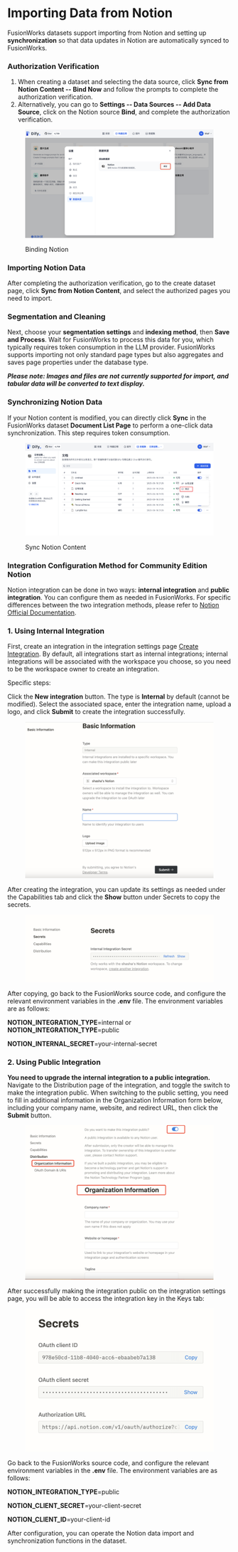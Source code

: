 # Importing Data from Notion

FusionWorks datasets support importing from Notion and setting up **synchronization** so that data updates in Notion are automatically synced to FusionWorks.

### Authorization Verification

1. When creating a dataset and selecting the data source, click **Sync from Notion Content -- Bind Now** and follow the prompts to complete the authorization verification.
2. Alternatively, you can go to **Settings -- Data Sources -- Add Data Source**, click on the Notion source **Bind**, and complete the authorization verification.

<figure><img src="/en/.gitbook/assets/guides/knowledge-base/binding-notion.png" alt=""><figcaption><p>Binding Notion</p></figcaption></figure>

<!-- TODO -->

### Importing Notion Data

After completing the authorization verification, go to the create dataset page, click **Sync from Notion Content**, and select the authorized pages you need to import.

### Segmentation and Cleaning

Next, choose your **segmentation settings** and **indexing method**, then **Save and Process**. Wait for FusionWorks to process this data for you, which typically requires token consumption in the LLM provider. FusionWorks supports importing not only standard page types but also aggregates and saves page properties under the database type.

_**Please note: Images and files are not currently supported for import, and tabular data will be converted to text display.**_

### Synchronizing Notion Data

If your Notion content is modified, you can directly click **Sync** in the FusionWorks dataset **Document List Page** to perform a one-click data synchronization. This step requires token consumption.

<figure><img src="/en/.gitbook/assets/guides/knowledge-base/sync-notion.png" alt=""><figcaption><p>Sync Notion Content</p></figcaption></figure>

### Integration Configuration Method for Community Edition Notion

Notion integration can be done in two ways: **internal integration** and **public integration**. You can configure them as needed in FusionWorks. For specific differences between the two integration methods, please refer to [Notion Official Documentation](https://developers.notion.com/docs/authorization).

### 1. **Using Internal Integration**

First, create an integration in the integration settings page [Create Integration](https://www.notion.so/my-integrations). By default, all integrations start as internal integrations; internal integrations will be associated with the workspace you choose, so you need to be the workspace owner to create an integration.

Specific steps:

Click the **New integration** button. The type is **Internal** by default (cannot be modified). Select the associated space, enter the integration name, upload a logo, and click **Submit** to create the integration successfully.

<figure><img src="/en/.gitbook/assets/guides/knowledge-base/integrate-notion-1.png" alt=""><figcaption></figcaption></figure>

After creating the integration, you can update its settings as needed under the Capabilities tab and click the **Show** button under Secrets to copy the secrets.

<figure><img src="/en/.gitbook/assets/guides/knowledge-base/notion-secret.png" alt=""><figcaption></figcaption></figure>

After copying, go back to the FusionWorks source code, and configure the relevant environment variables in the **.env** file. The environment variables are as follows:

**NOTION\_INTEGRATION\_TYPE**=internal or **NOTION\_INTEGRATION\_TYPE**=public

**NOTION\_INTERNAL\_SECRET**=your-internal-secret

### 2. **Using Public Integration**

**You need to upgrade the internal integration to a public integration.** Navigate to the Distribution page of the integration, and toggle the switch to make the integration public. When switching to the public setting, you need to fill in additional information in the Organization Information form below, including your company name, website, and redirect URL, then click the **Submit** button.

<figure><img src="/en/.gitbook/assets/guides/knowledge-base/public-integration.png" alt=""><figcaption></figcaption></figure>

After successfully making the integration public on the integration settings page, you will be able to access the integration key in the Keys tab:

<!-- TODO -->

<figure><img src="/en/.gitbook/assets/guides/knowledge-base/notion-public-secret.png" alt=""><figcaption></figcaption></figure>

Go back to the FusionWorks source code, and configure the relevant environment variables in the **.env** file. The environment variables are as follows:

**NOTION\_INTEGRATION\_TYPE**=public

**NOTION\_CLIENT\_SECRET**=your-client-secret

**NOTION\_CLIENT\_ID**=your-client-id

After configuration, you can operate the Notion data import and synchronization functions in the dataset.